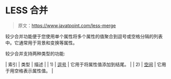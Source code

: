 # LESS 合并

> 原文：<https://www.javatpoint.com/less-merge>

较少合并功能便于您使用单个属性将多个属性的值聚合到逗号或空格分隔的列表中。它通常用于背景和变换等属性。

较少合并支持两种类型的功能:

| 索引 | 类型 | 描述 |
| 1) | [逗号](less-merge-comma) | 它用于将属性值添加到结尾。 |
| 2) | [空间](less-merge-space) | 它用于用空格表示属性值。 |